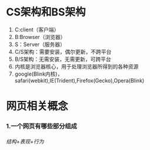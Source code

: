# CS架构和BS架构
1. C:client（客户端）
2. B:Browser（浏览器）
3. S：Server（服务器）
4. C/S架构：需要安装，偶尔更新，不跨平台
5. B/S架构：无需安装，无需更新，可跨平台
6. 内核是浏览器核心，用于处理浏览器所得到的各种资源
7. google(Blink内核)，safari(webkit),IE(Trident),Firefox(Gecko),Opera(Blink)
# 网页相关概念
### 1.一个网页有哪些部分组成
###### 结构+表现+行为
 
